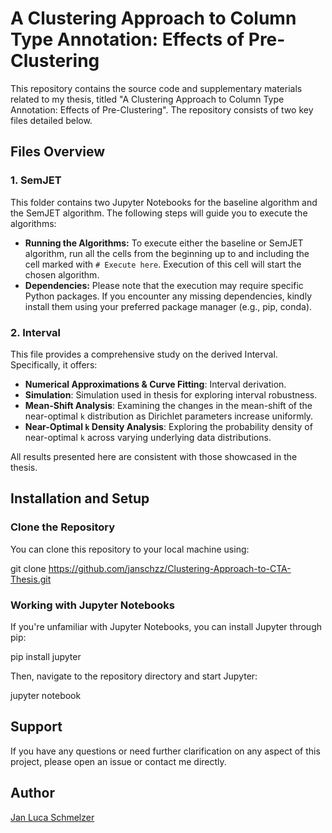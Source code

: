 # A Clustering Approach to Column Type Annotation: Effects of Pre-Clustering

This repository contains the source code and supplementary materials related to my thesis, titled "A Clustering Approach to Column Type Annotation: Effects of Pre-Clustering". The repository consists of two key files detailed below.

## Files Overview

### 1. SemJET
This folder contains two Jupyter Notebooks for the baseline algorithm and the SemJET algorithm. The following steps will guide you to execute the algorithms:

- **Running the Algorithms:** To execute either the baseline or SemJET algorithm, run all the cells from the beginning up to and including the cell marked with `# Execute here`. Execution of this cell will start the chosen algorithm.
- **Dependencies:** Please note that the execution may require specific Python packages. If you encounter any missing dependencies, kindly install them using your preferred package manager (e.g., pip, conda).

### 2. Interval
This file provides a comprehensive study on the derived Interval. Specifically, it offers:

- **Numerical Approximations & Curve Fitting**: Interval derivation.
- **Simulation**: Simulation used in thesis for exploring interval robustness.
- **Mean-Shift Analysis**: Examining the changes in the mean-shift of the near-optimal `k` distribution as Dirichlet parameters increase uniformly.
- **Near-Optimal `k` Density Analysis**: Exploring the probability density of near-optimal `k` across varying underlying data distributions.

All results presented here are consistent with those showcased in the thesis.


## Installation and Setup

### Clone the Repository
You can clone this repository to your local machine using:

git clone https://github.com/janschzz/Clustering-Approach-to-CTA-Thesis.git

### Working with Jupyter Notebooks
If you're unfamiliar with Jupyter Notebooks, you can install Jupyter through pip:

pip install jupyter

Then, navigate to the repository directory and start Jupyter:

jupyter notebook

## Support

If you have any questions or need further clarification on any aspect of this project, please open an issue or contact me directly.

## Author

[Jan Luca Schmelzer](Schmelzj@students.uni-marburg.de)
